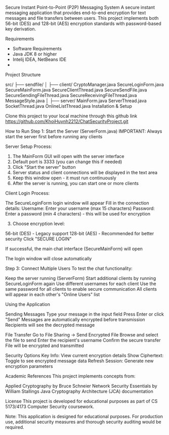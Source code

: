 Secure Instant Point-to-Point (P2P) Messaging System
A secure instant messaging application that provides end-to-end encryption for text messages and file transfers between users. This project implements both 56-bit (DES) and 128-bit (AES) encryption standards with password-based key derivation.

Requirements
- Software Requirements
- Java JDK 8 or higher
- Intelij IDEA, NetBeans IDE
- 
Project Structure

src/
├── sendfile/
│ ├── client/
      CryptoManager.java
      SecureLoginForm.java
      SecureMainForm.java
      SecureClientThread.java
      SecureSendFile.java
      SecureSendingFileThread.java
      SecureReceivingFileThread.java
      MessageStyle.java
│ ├── server/
      MainForm.java
      ServerThread.java
      SocketThread.java
      OnlineListThread.java
      Installation & Setup

Clone this project to your local machine through this github link
https://github.com/KhoiHuynh2212/ChatSecurityProject.git

How to Run
Step 1: Start the Server (ServerForm.java)
IMPORTANT: Always start the server first before running any clients

Server Setup Process:

1. The MainForm GUI will open with the server interface
2. Default port is 3333 (you can change this if needed)
3. Click "Start the server" button
4. Server status and client connections will be displayed in the text area
5. Keep this window open - it must run continuously
6. After the server is running, you can start one or more clients

Client Login Process:

The SecureLoginForm login window will appear
    Fill in the connection details:
    Username: Enter your username (max 15 characters)
    Password: Enter a password (min 4 characters) - this will be used for encryption

3. Choose encryption level:

56-bit (DES) - Legacy support
128-bit (AES) - Recommended for better security
Click "SECURE LOGIN"

If successful, the main chat interface (SecureMainForm) will open

The login window will close automatically

Step 3: Connect Multiple Users
To test the chat functionality:

Keep the server running (ServerForm)
Start additional clients by running SecureLoginForm again
Use different usernames for each client
Use the same password for all clients to enable secure communication
All clients will appear in each other's "Online Users" list


Using the Application

Sending Messages
Type your message in the input field
Press Enter or click "Send"
Messages are automatically encrypted before transmission
Recipients will see the decrypted message

File Transfer
Go to File Sharing → Send Encrypted File
Browse and select the file to send
Enter the recipient's username
Confirm the secure transfer
File will be encrypted and transmitted


Security Options
Key Info: View current encryption details
Show Ciphertext: Toggle to see encrypted message data
Refresh Session: Generate new encryption parameters


Academic References
This project implements concepts from:

Applied Cryptography by Bruce Schneier
Network Security Essentials by William Stallings
Java Cryptography Architecture (JCA) documentation


License
This project is developed for educational purposes as part of CS 5173/4173 Computer Security coursework.

Note: This application is designed for educational purposes. For production use, additional security measures and thorough security auditing would be required.
